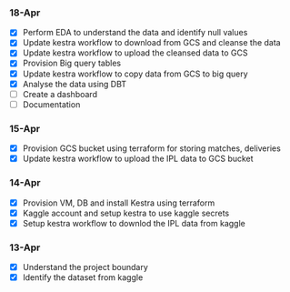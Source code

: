 








### 18-Apr
- [x] Perform EDA to understand the data and identify null values
- [x] Update kestra workflow to download from GCS and cleanse the data
- [x] Update kestra workflow to upload the cleansed data to GCS
- [x] Provision Big query tables
- [x] Update kestra workflow to copy data from GCS to big query
- [x] Analyse the data using DBT
- [ ] Create a dashboard
- [ ] Documentation

### 15-Apr
- [x] Provision GCS bucket using terraform for storing matches, deliveries
- [x] Update kestra workflow to upload the IPL data to GCS bucket

### 14-Apr
 - [x] Provision VM, DB and install Kestra using terraform
 - [x] Kaggle account and setup kestra to use kaggle secrets
 - [x] Setup kestra workflow to downlod the IPL data from kaggle

### 13-Apr
- [x] Understand the project boundary  
- [x] Identify the dataset from kaggle